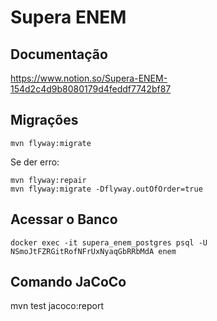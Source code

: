 # Supera ENEM

## Documentação
https://www.notion.so/Supera-ENEM-154d2c4d9b8080179d4feddf7742bf87

## Migrações
```ssh 
mvn flyway:migrate
```

Se der erro:

```ssh 
mvn flyway:repair
mvn flyway:migrate -Dflyway.outOfOrder=true
```

## Acessar o Banco
```ssh
docker exec -it supera_enem_postgres psql -U NSmoJtFZRGitRofNFrUxNyaqGbRRbMdA enem
```

## Comando JaCoCo
mvn test jacoco:report


